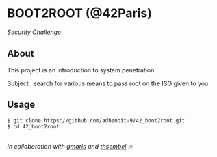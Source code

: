 # BOOT2ROOT (@42Paris)
*Security Challenge*

## About
This project is an introduction to system penetration.

Subject : search for various means to pass root on the ISO given to you.

## Usage
```
$ git clone https://github.com/adbenoit-9/42_boot2root.git
$ cd 42_boot2root
```

\
*In collaboration with [gmaris][1] and [thsembel][2] 🔥*

[1]: https://github.com/gmaris42
[2]: https://github.com/Gropopus
